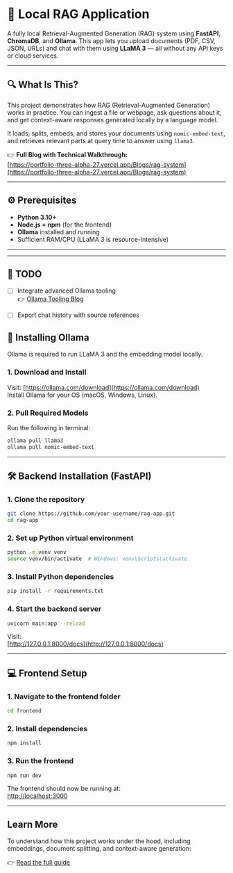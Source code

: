 # 🧠 Local RAG Application

A fully local Retrieval-Augmented Generation (RAG) system using **FastAPI**, **ChromaDB**, and **Ollama**. This app lets you upload documents (PDF, CSV, JSON, URLs) and chat with them using **LLaMA 3** — all without any API keys or cloud services.

---

## 🔍 What Is This?

This project demonstrates how RAG (Retrieval-Augmented Generation) works in practice. You can ingest a file or webpage, ask questions about it, and get context-aware responses generated locally by a language model.

It loads, splits, embeds, and stores your documents using `nomic-embed-text`, and retrieves relevant parts at query time to answer using `llama3`.

👉 **Full Blog with Technical Walkthrough:**  
[https://portfolio-three-alpha-27.vercel.app/Blogs/rag-system](https://portfolio-three-alpha-27.vercel.app/Blogs/rag-system)

---

## ⚙️ Prerequisites

- **Python 3.10+**
- **Node.js + npm** (for the frontend)
- **Ollama** installed and running
- Sufficient RAM/CPU (LLaMA 3 is resource-intensive)

---
---

## 📝 TODO
- [ ] Integrate advanced Ollama tooling  
  👉 [Ollama Tooling Blog](https://ollama.com/blog/tool-support)
- [ ] Export chat history with source references


## 🦙 Installing Ollama

Ollama is required to run LLaMA 3 and the embedding model locally.

### 1. Download and Install

Visit: [https://ollama.com/download](https://ollama.com/download)  
Install Ollama for your OS (macOS, Windows, Linux).

### 2. Pull Required Models

Run the following in terminal:

```bash
ollama pull llama3
ollama pull nomic-embed-text
```

---

## 🛠️ Backend Installation (FastAPI)

### 1. Clone the repository

```bash
git clone https://github.com/your-username/rag-app.git
cd rag-app
```

### 2. Set up Python virtual environment

```bash
python -m venv venv
source venv/bin/activate  # Windows: venv\Scripts\activate
```

### 3. Install Python dependencies

```bash
pip install -r requirements.txt
```

### 4. Start the backend server

```bash
uvicorn main:app --reload

```

Visit:  
[http://127.0.0.1:8000/docs](http://127.0.0.1:8000/docs)

---

## 💻 Frontend Setup

### 1. Navigate to the frontend folder

```bash
cd frontend
```

### 2. Install dependencies

```bash
npm install
```

### 3. Run the frontend

```bash
npm run dev
```

The frontend should now be running at:  
[http://localhost:3000](http://localhost:3000)

---

## Learn More

To understand how this project works under the hood, including embeddings, document splitting, and context-aware generation:

👉 [Read the full guide](https://portfolio-three-alpha-27.vercel.app/Blogs/rag-system)
